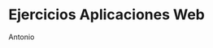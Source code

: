 # Ejercicios Aplicaciones Web


Antonio



































































































































































































